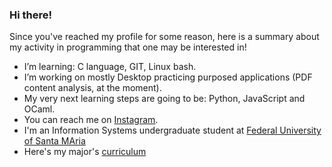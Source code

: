 ### Hi there! 

Since you've reached my profile for some reason, here is a summary about my activity in programming that one may be interested in!

-  I’m learning: C language, GIT, Linux bash.
-  I’m working on mostly Desktop practicing purposed applications (PDF content analysis, at the moment).
-  My very next learning steps are going to be: Python, JavaScript and OCaml.
-  You can reach me on [Instagram](https://www.instagram.com/inaciocbuemo/).
-  I'm an Information Systems undergraduate student at [Federal University of Santa MAria](https://www.ufsm.br/) 
-  Here's my major's [curriculum](https://www.ufsm.br/cursos/graduacao/santa-maria/sistemas-de-informacao/informacoes-do-curriculo)
